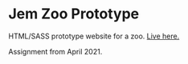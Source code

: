 # Jem Zoo Prototype

HTML/SASS prototype website for a zoo. [Live here.](https://sampalmer.co.uk/Jem-Zoo-Prototype/)

Assignment from April 2021.

